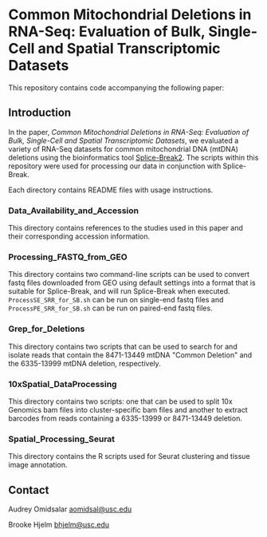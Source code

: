 # Common Mitochondrial Deletions in RNA-Seq: Evaluation of Bulk, Single-Cell and Spatial Transcriptomic Datasets

This repository contains code accompanying the following paper:
<citation here>

## Introduction
In the paper, *Common Mitochondrial Deletions in RNA-Seq: Evaluation of Bulk, Single-Cell and Spatial Transcriptomic Datasets*, we evaluated a variety of RNA-Seq datasets for common mitochondrial DNA (mtDNA) deletions using the bioinformatics tool [Splice-Break2](https://github.com/brookehjelm/Splice-Break2). The scripts within this repository were used for processing our data in conjunction with Splice-Break.

Each directory contains README files with usage instructions.
### Data_Availability_and_Accession
This directory contains references to the studies used in this paper and their corresponding accession information.
### Processing_FASTQ_from_GEO
This directory contains two command-line scripts can be used to convert fastq files downloaded from GEO using default settings into a format that is suitable for Splice-Break, and will run Splice-Break when executed. `ProcessSE_SRR_for_SB.sh` can be run on single-end fastq files and `ProcessPE_SRR_for_SB.sh` can be run on paired-end fastq files.

### Grep_for_Deletions
This directory contains two scripts that can be used to search for and isolate reads that contain the 8471-13449 mtDNA "Common Deletion" and the 6335-13999 mtDNA deletion, respectively.
  
### 10xSpatial_DataProcessing
This directory contains two scripts: one that can be used to split 10x Genomics bam files into cluster-specific bam files and another to extract barcodes from reads containing a 6335-13999 or 8471-13449 deletion.
  
### Spatial_Processing_Seurat
This directory contains the R scripts used for Seurat clustering and tissue image annotation.
  
## Contact

Audrey Omidsalar aomidsal@usc.edu
  
Brooke Hjelm bhjelm@usc.edu
